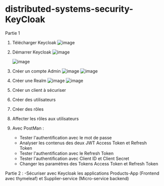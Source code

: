 # distributed-systems-security-KeyCloak

Partie 1
1. Télécharger Keycloak
   ![image](https://github.com/loukili-imane/distributed-systems-security-KeyCloak/assets/93887037/ab3c9d59-ca11-4812-ba83-8fb4fb243ff1)


3. Démarrer Keycloak
    ![image](https://github.com/loukili-imane/distributed-systems-security-KeyCloak/assets/93887037/9592317b-eef8-4158-a5e7-a4f0d226a679)

   ![image](https://github.com/loukili-imane/distributed-systems-security-KeyCloak/assets/93887037/4ae5275c-b83e-4f44-893d-a054efa0ca38)

5. Créer un compte Admin
![image](https://github.com/loukili-imane/distributed-systems-security-KeyCloak/assets/93887037/b84d38fa-861c-496b-84b9-11b2b9ac6b27)
![image](https://github.com/loukili-imane/distributed-systems-security-KeyCloak/assets/93887037/1caf1d07-22af-44b0-92cb-245baae39883)

7. Créer une Realm
   ![image](https://github.com/loukili-imane/distributed-systems-security-KeyCloak/assets/93887037/dc9f46a9-8228-489b-928f-5c98379d2dfb)
   ![image](https://github.com/loukili-imane/distributed-systems-security-KeyCloak/assets/93887037/51a7a3af-f9c7-42ab-979c-61e0544d1398)


9. Créer un client à sécuriser
10. Créer des utilisateurs
11. Créer des rôles
12. Affecter les rôles aux utilisateurs
13. Avec PostMan :
    - Tester l'authentification avec le mot de passe
    - Analyser les contenus des deux JWT Access Token et Refresh Token
    - Tester l'authentification avec le Refresh Token
    - Tester l'authentification avec Client ID et Client Secret
    - Changer les paramètres des Tokens Access Token et Refresh Token

Partie  2 :
   -Sécuriser avec Keycloak les applications Products-App (Frontend avec thymeleaf) et Supplier-service (Micro-service backend) 
